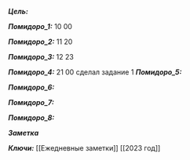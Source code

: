 
***Цель:***  

***Помидоро_1:*** 10 00

***Помидоро_2:***  11 20

***Помидоро_3:*** 12 23

***Помидоро_4:*** 21 00
сделал задание 1
***Помидоро_5:*** 

***Помидоро_6:*** 

***Помидоро_7:*** 

***Помидоро_8:*** 

***Заметка*** 


***Ключи:*** [[Ежедневные заметки]] [[2023 год]]